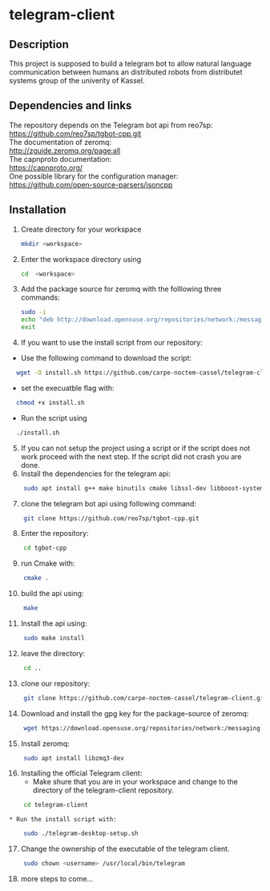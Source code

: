 # telegram-client
## Description
This project is supposed to build a telegram bot to allow natural language communication between humans an distributed robots from distributet systems group of the univerity of Kassel.  

## Dependencies and links
The repository depends on the Telegram bot api from reo7sp:  
https://github.com/reo7sp/tgbot-cpp.git  
The documentation of zeromq:  
http://zguide.zeromq.org/page:all  
The capnproto documentation:  
https://capnproto.org/   
One possible library for the configuration manager:  
https://github.com/open-source-parsers/jsoncpp  

## Installation
1. Create directory for your workspace
    ```bash
    mkdir <workspace>
    ```
2. Enter the workspace directory using  
    ```bash 
    cd  <workspace>
    ```
3. Add the package source for zeromq with the folllowing three commands:  
   ```bash
   sudo -i
   echo "deb http://download.opensuse.org/repositories/network:/messaging:/zeromq:/git-draft/xUbuntu_18.04/ ./" >> /etc/apt/sources.list
   exit
   ```
4. If you want to use the install script from our repository:
  * Use the following command to download the script:  
  ```bash
    wget -O install.sh https://github.com/carpe-noctem-cassel/telegram-client/raw/master/install.sh
  ```
  * set the execuatble flag with:
  ```bash
    chmod +x install.sh
  ```
  * Run the script using  
  ```bash
    ./install.sh
  ```
5. If you can not setup the project using a script or if the script does not work proceed with the next step.
   If the script did not crash you are done.
6. Install the dependencies for the telegram api:  
```bash
    sudo apt install g++ make binutils cmake libssl-dev libboost-system-dev capnproto libcapnp-dev
```
7. clone the telegram bot api using following command:
```bash
    git clone https://github.com/reo7sp/tgbot-cpp.git
```
8. Enter the repository:
```bash
    cd tgbot-cpp
```
9. run Cmake with:  
```bash
    cmake .
```
10. build the api using:  
```bash
    make
```
11. Install the api using:  
```bash
    sudo make install
```
12. leave the directory:  
```bash
    cd ..
```
13. clone our repository:  
```bash
    git clone https://github.com/carpe-noctem-cassel/telegram-client.git
```
14. Download and install the gpg key for the package-source of zeromq:  
```bash
    wget https://download.opensuse.org/repositories/network:/messaging:/zeromq:/git-draft/xUbuntu_18.04/Release.key -O- | sudo apt-key add
```
15. Install zeromq:
```bash
    sudo apt install libzmq3-dev
```
16. Installing the official Telegram client:  
    * Make shure that you are in your workspace and change to the directory of the telegram-client repository.  
```bash
    cd telegram-client  
```
    * Run the install script with:  
```bash
    sudo ./telegram-desktop-setup.sh  
```
17. Change the ownership of the executable of the telegram client.
```bash
    sudo chown <username> /usr/local/bin/telegram
```
18. more steps to come...
